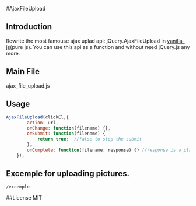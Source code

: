 #AjaxFileUpload
## Introduction
Rewrite the most famouse ajax uplad api: jQuery.AjaxFileUpload in [vanilla-js](http://vanilla-js.com)(pure js). You can use this api as a function and without need jQuery.js any more.

## Main File
ajax_file_upload.js

## Usage
```javascript
AjaxFileUpload(clickEl,{
        action: url,
        onChange: function(filename) {},
        onSubmit: function(filename) {
            return true;  //false to stop the submit
        },
        onComplete: function(filename, response) {} //response is a planed json object
    });
```
## Excemple for uploading pictures.
`/excemple`

##License
MIT

